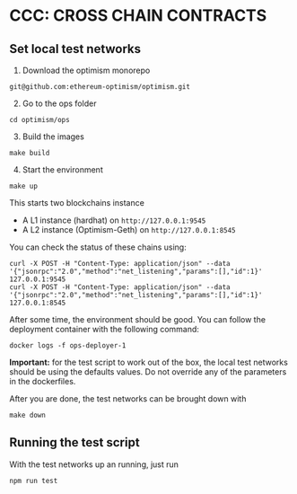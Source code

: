 # CCC: CROSS CHAIN CONTRACTS

## Set local test networks

1. Download the optimism monorepo
```
git@github.com:ethereum-optimism/optimism.git
```

2. Go to the ops folder
```
cd optimism/ops
```

3. Build the images
```
make build
```

4. Start the environment
```
make up
```

This starts two blockchains instance
- A L1 instance (hardhat) on `http://127.0.0.1:9545`
- A L2 instance (Optimism-Geth) on `http://127.0.0.1:8545`

You can check the status of these chains using:
```
curl -X POST -H "Content-Type: application/json" --data '{"jsonrpc":"2.0","method":"net_listening","params":[],"id":1}' 127.0.0.1:9545
curl -X POST -H "Content-Type: application/json" --data '{"jsonrpc":"2.0","method":"net_listening","params":[],"id":1}' 127.0.0.1:8545
```

After some time, the environment should be good. You can follow the deployment container with the following command:
```
docker logs -f ops-deployer-1
```

**Important:** for the test script to work out of the box, the local test networks should be using the defaults values.
Do not override any of the parameters in the dockerfiles.

After you are done, the test networks can be brought down with
```
make down
```

## Running the test script

With the test networks up an running, just run
```
npm run test
```